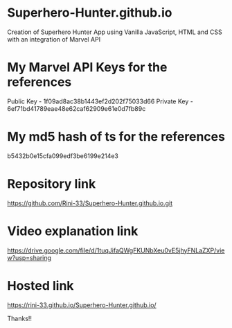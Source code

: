 # Superhero-Hunter.github.io
Creation of Superhero Hunter App using Vanilla JavaScript, HTML and CSS with an integration of Marvel API

# My Marvel API Keys for the references
Public Key   - 1f09ad8ac38b1443ef2d202f75033d66
Private Key  - 6ef71bd41789eae48e62caf62909e61e0d7fb89c

# My md5 hash of ts for the references
b5432b0e15cfa099edf3be6199e214e3

# Repository link
https://github.com/Rini-33/Superhero-Hunter.github.io.git

# Video explanation link
https://drive.google.com/file/d/1tuqJifaQWgFKUNbXeu0vE5jhyFNLaZXP/view?usp=sharing

# Hosted link
https://rini-33.github.io/Superhero-Hunter.github.io/

Thanks!!

